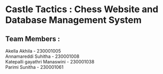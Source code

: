 # Castle Tactics : Chess Website and Database Management System

## Team Members : 
Akella Akhila - 230001005 <br>
Annamareddi Suhitha - 230001008 <br>
Katepalli gayathri Manaswini - 230001038 <br>
Parimi Sunitha - 230001061 
